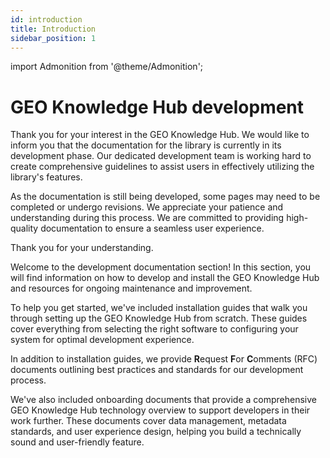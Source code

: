 ```yaml
---
id: introduction
title: Introduction
sidebar_position: 1
---
```


import Admonition from '@theme/Admonition';

# GEO Knowledge Hub development

<Admonition type="caution" icon="🚧" title="Documentation under development">
    <p>
        Thank you for your interest in the GEO Knowledge Hub. We would like to inform you that the documentation for the library is currently in its development phase. Our dedicated development team is working hard to create comprehensive guidelines to assist users in effectively utilizing the library's features.
    </p>
    <p>
        As the documentation is still being developed, some pages may need to be completed or undergo revisions. We appreciate your patience and understanding during this process. We are committed to providing high-quality documentation to ensure a seamless user experience.
    </p>
    <p>
        Thank you for your understanding.
    </p>
</Admonition>

Welcome to the development documentation section! In this section, you will find information on how to develop and install the GEO Knowledge Hub and resources for ongoing maintenance and improvement.

To help you get started, we've included installation guides that walk you through setting up the GEO Knowledge Hub from scratch. These guides cover everything from selecting the right software to configuring your system for optimal development experience.

In addition to installation guides, we provide **R**equest **F**or **C**omments (RFC) documents outlining best practices and standards for our development process.

We've also included onboarding documents that provide a comprehensive GEO Knowledge Hub technology overview to support developers in their work further. These documents cover data management, metadata standards, and user experience design, helping you build a technically sound and user-friendly feature.
